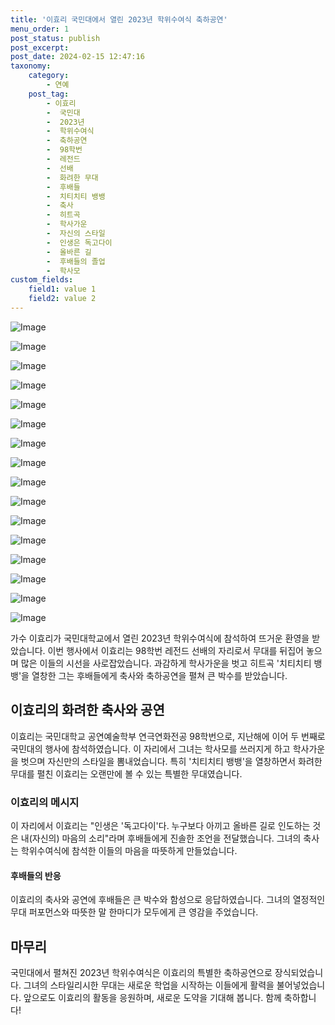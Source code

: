 ```yaml
---
title: '이효리 국민대에서 열린 2023년 학위수여식 축하공연'
menu_order: 1
post_status: publish
post_excerpt: 
post_date: 2024-02-15 12:47:16
taxonomy:
    category:
        - 연예
    post_tag:
        - 이효리
        -  국민대
        -  2023년
        -  학위수여식
        -  축하공연
        -  98학번
        -  레전드
        -  선배
        -  화려한 무대
        -  후배들
        -  치티치티 뱅뱅
        -  축사
        -  히트곡
        -  학사가운
        -  자신의 스타일
        -  인생은 독고다이
        -  올바른 길
        -  후배들의 졸업
        -  학사모
custom_fields:
    field1: value 1
    field2: value 2
---
```


![Image](https://mimgnews.pstatic.net/image/421/2024/02/15/0007351862_001_20240215070121169.jpg?type=w540)

![Image](https://ssl.pstatic.net/mimgnews/image/421/2024/02/15/0007351862_002_20240215070121239.jpg?type=w540)

![Image](https://mimgnews.pstatic.net/image/421/2024/02/15/0007351862_003_20240215070121336.jpg?type=w540)

![Image](https://ssl.pstatic.net/mimgnews/image/421/2024/02/15/0007351862_004_20240215070121447.jpg?type=w540)

![Image](https://mimgnews.pstatic.net/image/421/2024/02/15/0007351862_005_20240215070121526.jpg?type=w540)

![Image](https://ssl.pstatic.net/mimgnews/image/421/2024/02/15/0007351862_006_20240215070121601.jpg?type=w540)

![Image](https://mimgnews.pstatic.net/image/421/2024/02/15/0007351862_007_20240215070121681.jpg?type=w540)

![Image](https://ssl.pstatic.net/mimgnews/image/421/2024/02/15/0007351862_008_20240215070121796.jpg?type=w540)

![Image](https://mimgnews.pstatic.net/image/421/2024/02/15/0007351862_009_20240215070121887.jpg?type=w540)

![Image](https://ssl.pstatic.net/mimgnews/image/421/2024/02/15/0007351862_010_20240215070121997.jpg?type=w540)

![Image](https://mimgnews.pstatic.net/image/421/2024/02/15/0007351862_011_20240215070122072.jpg?type=w540)

![Image](https://ssl.pstatic.net/mimgnews/image/421/2024/02/15/0007351862_012_20240215070122147.jpg?type=w540)

![Image](https://mimgnews.pstatic.net/image/421/2024/02/15/0007351862_013_20240215070122230.jpg?type=w540)

![Image](https://ssl.pstatic.net/mimgnews/image/421/2024/02/15/0007351862_014_20240215070122378.jpg?type=w540)

![Image](https://mimgnews.pstatic.net/image/421/2024/02/15/0007351862_015_20240215070122480.jpg?type=w540)

![Image](https://ssl.pstatic.net/mimgnews/image/421/2024/02/15/0007351862_016_20240215070122568.jpg?type=w540)

가수 이효리가 국민대학교에서 열린 2023년 학위수여식에 참석하여 뜨거운 환영을 받았습니다. 이번 행사에서 이효리는 98학번 레전드 선배의 자리로서 무대를 뒤집어 놓으며 많은 이들의 시선을 사로잡았습니다. 과감하게 학사가운을 벗고 히트곡 '치티치티 뱅뱅'을 열창한 그는 후배들에게 축사와 축하공연을 펼쳐 큰 박수를 받았습니다.
## 이효리의 화려한 축사와 공연
이효리는 국민대학교 공연예술학부 연극연화전공 98학번으로, 지난해에 이어 두 번째로 국민대의 행사에 참석하였습니다. 이 자리에서 그녀는 학사모를 쓰러지게 하고 학사가운을 벗으며 자신만의 스타일을 뽐내었습니다. 특히 '치티치티 뱅뱅'을 열창하면서 화려한 무대를 펼친 이효리는 오랜만에 볼 수 있는 특별한 무대였습니다.
### 이효리의 메시지
이 자리에서 이효리는 "인생은 '독고다이'다. 누구보다 아끼고 올바른 길로 인도하는 것은 내(자신의) 마음의 소리"라며 후배들에게 진솔한 조언을 전달했습니다. 그녀의 축사는 학위수여식에 참석한 이들의 마음을 따뜻하게 만들었습니다.
#### 후배들의 반응
이효리의 축사와 공연에 후배들은 큰 박수와 함성으로 응답하였습니다. 그녀의 열정적인 무대 퍼포먼스와 따뜻한 말 한마디가 모두에게 큰 영감을 주었습니다.
## 마무리
국민대에서 펼쳐진 2023년 학위수여식은 이효리의 특별한 축하공연으로 장식되었습니다. 그녀의 스타일리시한 무대는 새로운 학업을 시작하는 이들에게 활력을 불어넣었습니다. 앞으로도 이효리의 활동을 응원하며, 새로운 도약을 기대해 봅니다. 함께 축하합니다!
